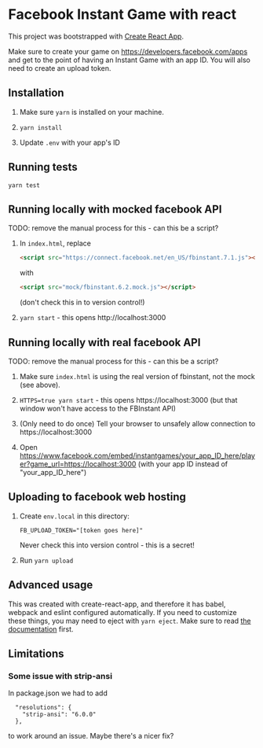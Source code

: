 # Facebook Instant Game with react

This project was bootstrapped with [Create React App](https://github.com/facebook/create-react-app).

Make sure to create your game on https://developers.facebook.com/apps and get to the point of having an Instant Game with an app ID. You will also need to create an upload token.

## Installation

1. Make sure `yarn` is installed on your machine.

2. `yarn install`

3. Update `.env` with your app's ID

## Running tests

`yarn test`

## Running locally with mocked facebook API

TODO: remove the manual process for this - can this be a script?

1. In `index.html`, replace

   ```html
   <script src="https://connect.facebook.net/en_US/fbinstant.7.1.js"></script>
   ```

   with

   ```html
   <script src="mock/fbinstant.6.2.mock.js"></script>
   ```

   (don't check this in to version control!)

2. `yarn start` - this opens http://localhost:3000

## Running locally with real facebook API

TODO: remove the manual process for this - can this be a script?

1. Make sure `index.html` is using the real version of fbinstant, not the mock (see above).

2. `HTTPS=true yarn start` - this opens https://localhost:3000 (but that window won't have access to the FBInstant API)

3. (Only need to do once) Tell your browser to unsafely allow connection to https://localhost:3000

4. Open https://www.facebook.com/embed/instantgames/your_app_ID_here/player?game_url=https://localhost:3000 (with your app ID instead of "your_app_ID_here")

## Uploading to facebook web hosting

1. Create `env.local` in this directory:

   ```
   FB_UPLOAD_TOKEN="[token goes here]"
   ```

   Never check this into version control - this is a secret!

2. Run `yarn upload`

## Advanced usage

This was created with create-react-app, and therefore it has babel, webpack and eslint configured automatically. If you need to customize these things, you may need to eject with `yarn eject`. Make sure to read [the documentation](https://create-react-app.dev/docs/available-scripts#npm-run-eject) first.

## Limitations

### Some issue with strip-ansi

In package.json we had to add

```
  "resolutions": {
    "strip-ansi": "6.0.0"
  },
```

to work around an issue. Maybe there's a nicer fix?
